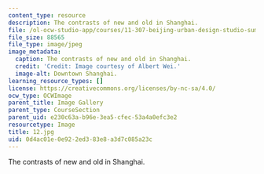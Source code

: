 ```yaml
---
content_type: resource
description: The contrasts of new and old in Shanghai.
file: /ol-ocw-studio-app/courses/11-307-beijing-urban-design-studio-summer-2006/0d4ac01e0e922ed383e8a3d7c085a23c_12.jpg
file_size: 88565
file_type: image/jpeg
image_metadata:
  caption: The contrasts of new and old in Shanghai.
  credit: 'Credit: Image courtesy of Albert Wei.'
  image-alt: Downtown Shanghai.
learning_resource_types: []
license: https://creativecommons.org/licenses/by-nc-sa/4.0/
ocw_type: OCWImage
parent_title: Image Gallery
parent_type: CourseSection
parent_uid: e230c63a-b96e-3ea5-cfec-53a4a0efc3e2
resourcetype: Image
title: 12.jpg
uid: 0d4ac01e-0e92-2ed3-83e8-a3d7c085a23c
---
```

The contrasts of new and old in Shanghai.